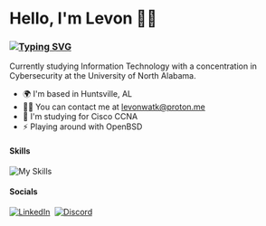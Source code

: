 # Hello, I'm Levon 👋🏾
### [![Typing SVG](https://readme-typing-svg.demolab.com?font=JetBrains+Mono&pause=1000&color=007BFF&random=false&width=435&lines=Apsiring+Network+Security+Analyst;Passionate+Linux+Enthusiast)](https://git.io/typing-svg) 

Currently studying Information Technology with a concentration in Cybersecurity at the University of North Alabama.

*   🌍  I'm based in Huntsville, AL
*   🤙🏾   You can contact me at [levonwatk@proton.me](mailto:levonwatk@proton.me)
*   🧠  I'm studying for Cisco CCNA
*   ⚡  Playing around with OpenBSD

#### Skills 
![My Skills](https://skillicons.dev/icons?i=linux,js,java,bootstrap,r,html,md,css,powershell,bash,vim,py,vscode,mysql)             

#### Socials
[![LinkedIn](https://skillicons.dev/icons?i=linkedin)](https://www.linkedin.com/in/levon-watkins-jr-5bb034238/)&nbsp;
[![Discord](https://skillicons.dev/icons?i=discord)](https://discord.com/users/.vdubs)
